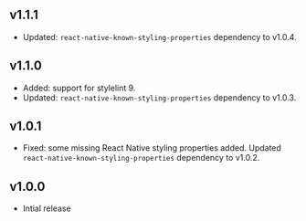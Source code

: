 ## v1.1.1

* Updated: `react-native-known-styling-properties` dependency to v1.0.4.

## v1.1.0

* Added: support for stylelint 9.
* Updated: `react-native-known-styling-properties` dependency to v1.0.3.

## v1.0.1

* Fixed: some missing React Native styling properties added. Updated `react-native-known-styling-properties` dependency to v1.0.2.

## v1.0.0

* Intial release

